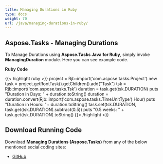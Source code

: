 ```yaml
---
title: Managing Durations in Ruby
type: docs
weight: 70
url: /java/managing-durations-in-ruby/
---
```


## **Aspose.Tasks - Managing Durations**
To Manage Durations using **Aspose.Tasks Java for Ruby**, simply invoke **ManagingDuration** module. Here you can see example code.

**Ruby Code**

{{< highlight ruby >}}
project = Rjb::import('com.aspose.tasks.Project').new
task = project.getRootTask().getChildren().add("Task")
tsk = Rjb::import('com.aspose.tasks.Tsk')
duration = task.get(tsk.DURATION)
puts "Duration in Days: " + duration.toString()
duration = duration.convert(Rjb::import('com.aspose.tasks.TimeUnitType').Hour)
puts "Duration in Hours: "+ duration.toString()
task.set(tsk.DURATION, task.get(tsk.DURATION).subtract(0.5))
puts "0.5 weeks: " + task.get(tsk.DURATION).toString()
{{< /highlight >}}

## **Download Running Code**
Download **Managing Durations (Aspose.Tasks)** from any of the below mentioned social coding sites:

- [GitHub](https://github.com/aspose-tasks/Aspose.Tasks-for-Java/blob/master/Plugins/Aspose_Tasks_Java_for_Ruby/lib/asposetasksjava/Tasks/managingduration.rb)
